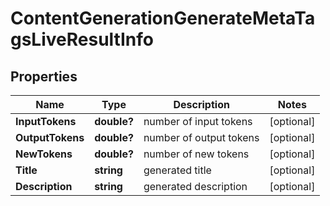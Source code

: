 # ContentGenerationGenerateMetaTagsLiveResultInfo


## Properties

| Name | Type | Description | Notes |
|------------ | ------------- | ------------- | -------------|
**InputTokens** | **double?** | number of input tokens |[optional]|
**OutputTokens** | **double?** | number of output tokens |[optional]|
**NewTokens** | **double?** | number of new tokens |[optional]|
**Title** | **string** | generated title |[optional]|
**Description** | **string** | generated description |[optional]|